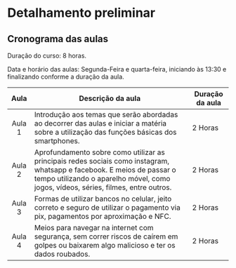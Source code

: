 # Detalhamento preliminar

## Cronograma das aulas
Duração do curso: 8 horas.

Data e horário das aulas: Segunda-Feira e quarta-feira, iniciando às 13:30 e finalizando conforme a duração da aula.



| Aula   |  Descrição da aula | Duração da aula |
|  :----:   | ----------- | -------- |
| Aula 1 | Introdução aos temas que serão abordadas ao decorrer das aulas e iniciar a matéria sobre a utilização das funções básicas dos smartphones. | 2 Horas |
| Aula 2 | Aprofundamento sobre como utilizar as principais redes sociais como instagram, whatsapp e facebook. E meios de passar o tempo utilizando o aparelho móvel, como jogos, vídeos, séries, filmes, entre outros. | 2 Horas |
| Aula 3 | Formas de utilizar bancos no celular, jeito correto e seguro de utilizar o pagamento via pix, pagamentos por aproximação e NFC. | 2 Horas |
| Aula 4 | Meios para navegar na internet com segurança, sem correr riscos de caírem em golpes ou baixarem algo malicioso e ter os dados roubados. | 2 Horas |

